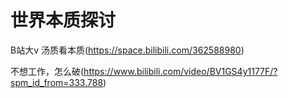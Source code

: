 # 世界本质探讨

B站大v 汤质看本质(https://space.bilibili.com/362588980)

不想工作，怎么破(https://www.bilibili.com/video/BV1GS4y1177F/?spm_id_from=333.788)
